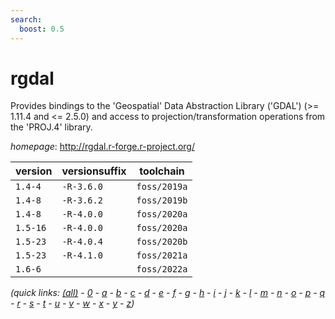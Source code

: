 ```yaml
---
search:
  boost: 0.5
---
```

# rgdal

Provides bindings to the 'Geospatial' Data Abstraction Library ('GDAL') (>= 1.11.4 and <= 2.5.0) and  access to projection/transformation operations from the 'PROJ.4' library.

*homepage*: <http://rgdal.r-forge.r-project.org/>

version | versionsuffix | toolchain
--------|---------------|----------
``1.4-4`` | ``-R-3.6.0`` | ``foss/2019a``
``1.4-8`` | ``-R-3.6.2`` | ``foss/2019b``
``1.4-8`` | ``-R-4.0.0`` | ``foss/2020a``
``1.5-16`` | ``-R-4.0.0`` | ``foss/2020a``
``1.5-23`` | ``-R-4.0.4`` | ``foss/2020b``
``1.5-23`` | ``-R-4.1.0`` | ``foss/2021a``
``1.6-6`` |  | ``foss/2022a``


*(quick links: [(all)](../index.md) - [0](../0/index.md) - [a](../a/index.md) - [b](../b/index.md) - [c](../c/index.md) - [d](../d/index.md) - [e](../e/index.md) - [f](../f/index.md) - [g](../g/index.md) - [h](../h/index.md) - [i](../i/index.md) - [j](../j/index.md) - [k](../k/index.md) - [l](../l/index.md) - [m](../m/index.md) - [n](../n/index.md) - [o](../o/index.md) - [p](../p/index.md) - [q](../q/index.md) - [r](../r/index.md) - [s](../s/index.md) - [t](../t/index.md) - [u](../u/index.md) - [v](../v/index.md) - [w](../w/index.md) - [x](../x/index.md) - [y](../y/index.md) - [z](../z/index.md))*

